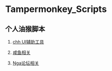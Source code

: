 # Tampermonkey_Scripts

## 个人油猴脚本

1. [chh UI辅助工具](../../raw/master/chh_ui_helper.user.js)

2. [咸鱼相关](../../raw/master/clearXianYuMasking.user.js)

3. [Nga论坛相关](../../raw/master/Nga_bangui_hide.user.js)
